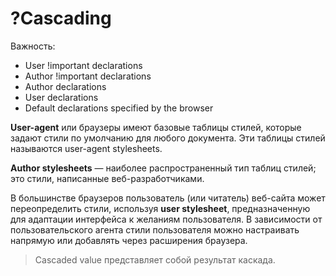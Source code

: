 # ?Cascading

Важность:

* User !important declarations
* Author !important declarations
* Author declarations
* User declarations
* Default declarations specified by the browser

__User-agent__ или браузеры имеют базовые таблицы стилей, которые задают стили по умолчанию для любого документа. Эти таблицы стилей называются user-agent stylesheets.

__Author stylesheets__ — наиболее распространенный тип таблиц стилей; это стили, написанные веб-разработчиками.

В большинстве браузеров пользователь (или читатель) веб-сайта может переопределить стили, используя __user stylesheet__, предназначенную для адаптации интерфейса к желаниям пользователя. В зависимости от пользовательского агента стили пользователя можно настраивать напрямую или добавлять через расширения браузера.

> Сascaded value представляет собой результат каскада.
